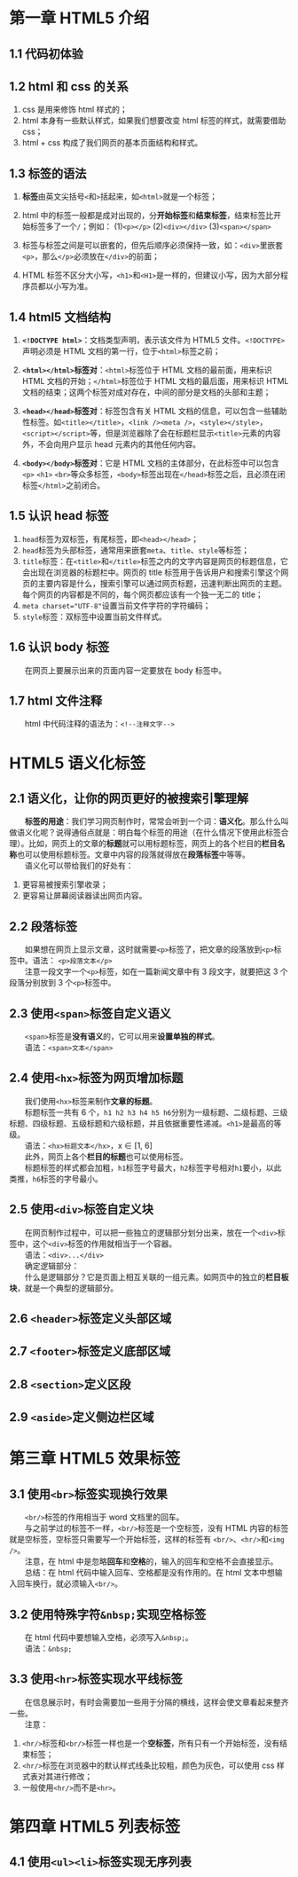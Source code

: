 # 第一章 HTML5 介绍

## 1.1 代码初体验

## 1.2 html 和 css 的关系

1. css 是用来修饰 html 样式的；
2. html 本身有一些默认样式，如果我们想要改变 html 标签的样式，就需要借助 css；
3. html + css 构成了我们网页的基本页面结构和样式。

## 1.3 标签的语法

1. **标签**由英文尖括号`<`和`>`括起来，如`<html>`就是一个标签；
2. html 中的标签一般都是成对出现的，分**开始标签**和**结束标签**，结束标签比开始标签多了一个`/`；例如：
   (1)`<p></p>`
   (2)`<div></div>`
   (3)`<span></span>`

3. 标签与标签之间是可以嵌套的，但先后顺序必须保持一致，如：`<div>`里嵌套`<p>`，那么`</p>`必须放在`</div>`的前面；
4. HTML 标签不区分大小写，`<h1>`和`<H1>`是一样的，但建议小写，因为大部分程序员都以小写为准。

## 1.4 html5 文档结构

1. **`<!DOCTYPE html>`**：文档类型声明，表示该文件为 HTML5 文件。`<!DOCTYPE>`声明必须是 HTML 文档的第一行，位于`<html>`标签之前；

2. **`<html></html>`标签对**：`<html>`标签位于 HTML 文档的最前面，用来标识 HTML 文档的开始；`</html>`标签位于 HTML 文档的最后面，用来标识 HTML 文档的结束；这两个标签对成对存在，中间的部分是文档的头部和主题；

3. **`<head></head>`标签对**：标签包含有关 HTML 文档的信息，可以包含一些辅助性标签。如`<title></title>`，`<link /><meta />`，`<style></style>`，`<script></script>`等，但是浏览器除了会在标题栏显示`<title>`元素的内容外，不会向用户显示 head 元素内的其他任何内容。

4. **`<body></body>`标签对**：它是 HTML 文档的主体部分，在此标签中可以包含`<p>` `<h1>` `<br>`等众多标签，`<body>`标签出现在`</head>`标签之后，且必须在闭标签`</html>`之前闭合。

## 1.5 认识 head 标签

1. `head`标签为双标签，有尾标签，即`<head></head>`；
2. `head`标签为头部标签，通常用来嵌套`meta`、`title`、`style`等标签；
3. `title`标签：在`<title>`和`</title>`标签之内的文字内容是网页的标题信息，它会出现在浏览器的标题栏中。网页的 title 标签用于告诉用户和搜索引擎这个网页的主要内容是什么，搜索引擎可以通过网页标题，迅速判断出网页的主题。每个网页的内容都是不同的，每个网页都应该有一个独一无二的 title；
4. `meta charset="UTF-8"`设置当前文件字符的字符编码；
5. `style`标签：双标签中设置当前文件样式。

## 1.6 认识 body 标签

&emsp;&emsp;在网页上要展示出来的页面内容一定要放在 body 标签中。

## 1.7 html 文件注释

&emsp;&emsp;html 中代码注释的语法为：`<!--注释文字-->`

# HTML5 语义化标签

## 2.1 语义化，让你的网页更好的被搜索引擎理解

&emsp;&emsp;**标签的用途**：我们学习网页制作时，常常会听到一个词：**语义化**。那么什么叫做语义化呢？说得通俗点就是：明白每个标签的用途（在什么情况下使用此标签合理）。比如，网页上的文章的**标题**就可以用标题标签，网页上的各个栏目的**栏目名称**也可以使用标题标签。文章中内容的段落就得放在**段落标签**中等等。<br/>
&emsp;&emsp;语义化可以带给我们的好处有：

1. 更容易被搜索引擎收录；
2. 更容易让屏幕阅读器读出网页内容。

## 2.2 段落标签

&emsp;&emsp;如果想在网页上显示文章，这时就需要`<p>`标签了，把文章的段落放到`<p>`标签中。语法：
`<p>段落文本</p>`<br/>
&emsp;&emsp;注意一段文字一个`<p>`标签，如在一篇新闻文章中有 3 段文字，就要把这 3 个段落分别放到 3 个`<p>`标签中。

## 2.3 使用`<span>`标签自定义语义

&emsp;&emsp;`<span>`标签是**没有语义**的，它可以用来**设置单独的样式**。<br/>
&emsp;&emsp;语法：`<span>文本</span>`

## 2.4 使用`<hx>`标签为网页增加标题

&emsp;&emsp;我们使用`<hx>`标签来制作**文章的标题**。<br/>
&emsp;&emsp;标题标签一共有 6 个，`h1 h2 h3 h4 h5 h6`分别为一级标题、二级标题、三级标题、四级标题、五级标题和六级标题，并且依据重要性递减。`<h1>`是最高的等级。<br/>
&emsp;&emsp;语法：`<hx>标题文本</hx>`，x $\in$ [1, 6]<br/>
&emsp;&emsp;此外，网页上各个**栏目的标题**也可以使用标签。<br/>
&emsp;&emsp;标题标签的样式都会加粗，`h1`标签字号最大，`h2`标签字号相对`h1`要小，以此类推，`h6`标签的字号最小。

## 2.5 使用`<div>`标签自定义块

&emsp;&emsp;在网页制作过程中，可以把一些独立的逻辑部分划分出来，放在一个`<div>`标签中，这个`<div>`标签的作用就相当于一个容器。<br/>
&emsp;&emsp;语法：`<div>...</div>`<br/>
&emsp;&emsp;确定逻辑部分：<br/>
&emsp;&emsp;什么是逻辑部分？它是页面上相互关联的一组元素。如网页中的独立的**栏目板块**，就是一个典型的逻辑部分。

## 2.6 `<header>`标签定义头部区域

## 2.7 `<footer>`标签定义底部区域

## 2.8 `<section>`定义区段

## 2.9 `<aside>`定义侧边栏区域

# 第三章 HTML5 效果标签

## 3.1 使用`<br>`标签实现换行效果

&emsp;&emsp;`<br/>`标签的作用相当于 word 文档里的回车。<br/>
&emsp;&emsp;与之前学过的标签不一样，`<br/>`标签是一个空标签，没有 HTML 内容的标签就是空标签，空标签只需要写一个开始标签，这样的标签有 `<br/>`、`<hr/>`和`<img />`。<br/>
&emsp;&emsp;注意，在 html 中是忽略**回车**和**空格**的，输入的回车和空格不会直接显示。<br/>
&emsp;&emsp;总结：在 html 代码中输入回车、空格都是没有作用的。在 html 文本中想输入回车换行，就必须输入`<br/>`。

## 3.2 使用特殊字符`&nbsp;`实现空格标签

&emsp;&emsp;在 html 代码中要想输入空格，必须写入`&nbsp;`。<br/>
&emsp;&emsp;语法：`&nbsp;`

## 3.3 使用`<hr>`标签实现水平线标签

&emsp;&emsp;在信息展示时，有时会需要加一些用于分隔的横线，这样会使文章看起来整齐一些。<br/>
&emsp;&emsp;注意：

1. `<hr/>`标签和`<br/>`标签一样也是一个**空标签**，所有只有一个开始标签，没有结束标签；
2. `<hr/>`标签在浏览器中的默认样式线条比较粗，颜色为灰色，可以使用 css 样式表对其进行修改；
3. 一般使用`<hr/>`而不是`<hr>`。

# 第四章 HTML5 列表标签

## 4.1 使用`<ul><li>`标签实现无序列表
